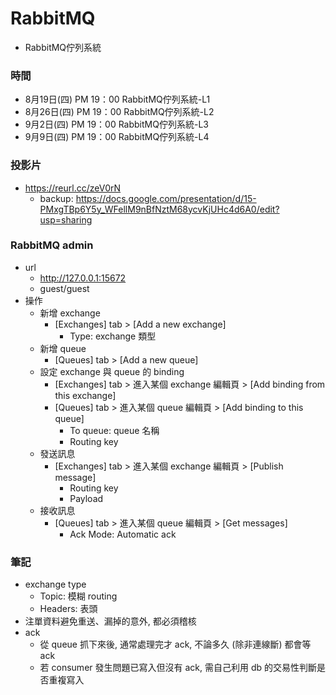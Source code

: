 # RabbitMQ
- RabbitMQ佇列系統

### 時間
- 8月19日(四) PM 19：00 RabbitMQ佇列系統-L1
- 8月26日(四) PM 19：00 RabbitMQ佇列系統-L2
- 9月2日(四) PM 19：00 RabbitMQ佇列系統-L3
- 9月9日(四) PM 19：00 RabbitMQ佇列系統-L4

### 投影片
- https://reurl.cc/zeV0rN
    - backup: https://docs.google.com/presentation/d/15-PMxgTBp6Y5y_WFellM9nBfNztM68ycvKjUHc4d6A0/edit?usp=sharing

### RabbitMQ admin
- url
    - http://127.0.0.1:15672
    - guest/guest
- 操作
    - 新增 exchange
        - [Exchanges] tab > [Add a new exchange]
            - Type: exchange 類型
    - 新增 queue
        - [Queues] tab > [Add a new queue]
    - 設定 exchange 與 queue 的 binding
        - [Exchanges] tab > 進入某個 exchange 編輯頁 > [Add binding from this exchange]
        - [Queues] tab > 進入某個 queue 編輯頁 > [Add binding to this queue]
            - To queue: queue 名稱
            - Routing key
    - 發送訊息
        - [Exchanges] tab > 進入某個 exchange 編輯頁 > [Publish message]
            - Routing key
            - Payload
    - 接收訊息
        - [Queues] tab > 進入某個 queue 編輯頁 > [Get messages]
            - Ack Mode: Automatic ack

### 筆記
- exchange type
    - Topic: 模糊 routing
    - Headers: 表頭
- 注單資料避免重送、漏掉的意外, 都必須稽核
- ack
    - 從 queue 抓下來後, 通常處理完才 ack, 不論多久 (除非連線斷) 都會等 ack
    - 若 consumer 發生問題已寫入但沒有 ack, 需自己利用 db 的交易性判斷是否重複寫入
